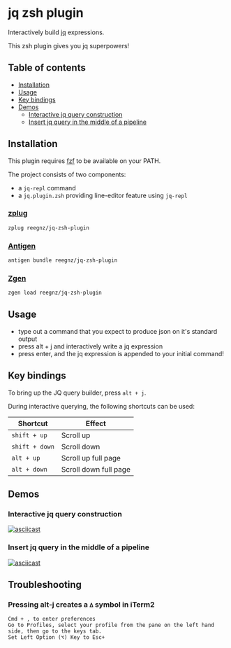 # jq zsh plugin

Interactively build [jq](https://stedolan.github.io/jq/) expressions.

This zsh plugin gives you jq superpowers!

## Table of contents

- [Installation](#installation)
- [Usage](#usage)
- [Key bindings](#key-bindings)
- [Demos](#demos)
  - [Interactive jq query construction](#interactive-jq-query-construction)
  - [Insert jq query in the middle of a pipeline](#insert-jq-query-in-the-middle-of-a-pipeline)

## Installation

This plugin requires [fzf](https://github.com/junegunn/fzf) to be available
on your PATH.

The project consists of two components:
- a `jq-repl` command
- a `jq.plugin.zsh` providing line-editor feature using `jq-repl`


### [zplug](https://github.com/zplug/zplug)

```sh
zplug reegnz/jq-zsh-plugin
```

### [Antigen](https://github.com/zsh-users/antigen)

```sh
antigen bundle reegnz/jq-zsh-plugin
```

### [Zgen](https://github.com/tarjoilija/zgen)

```sh
zgen load reegnz/jq-zsh-plugin
```

## Usage

- type out a command that you expect to produce json on it's standard output
- press alt + j and interactively write a jq expression
- press enter, and the jq expression is appended to your initial command!

## Key bindings

To bring up the JQ query builder, press `alt + j`.

During interactive querying, the following shortcuts can be used:

| Shortcut | Effect |
| ------ | -------- |
| `shift + up` | Scroll up |
| `shift + down` | Scroll down |
| `alt + up` | Scroll up full page |
| `alt + down` | Scroll down full page |

## Demos

### Interactive jq query construction

[![asciicast](https://asciinema.org/a/296765.svg)](https://asciinema.org/a/296765)

### Insert jq query in the middle of a pipeline

[![asciicast](https://asciinema.org/a/296767.svg)](https://asciinema.org/a/296767)

## Troubleshooting

### Pressing alt-j creates a `∆` symbol in iTerm2

    Cmd + , to enter preferences
    Go to Profiles, select your profile from the pane on the left hand side, then go to the keys tab.
    Set Left Option (⌥) Key to Esc+
